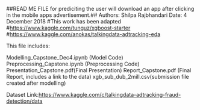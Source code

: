 
##READ ME FILE for prediciting the user will download an app after clicking in the mobile apps advertisement.##
Authors: Shilpa Rajbhandari
Date: 4 December 2018
#This work has been adapted 
#https://www.kaggle.com/tunguz/xgboost-starter
#https://www.kaggle.com/anokas/talkingdata-adtracking-eda

This file includes:

Modelling_Capstone_Dec4.ipynb (Model Code)
Preprocessing_Capstone.ipynb (Preprocessing Code)
Presentation_Capstone.pdf(Final Presentation)
Report_Capstone.pdf (Final Report, includes a link to the data)
xgb_sub_dub_2mill.csv(submission file created after modelling)

Dataset Link:https://www.kaggle.com/c/talkingdata-adtracking-fraud-detection/data
